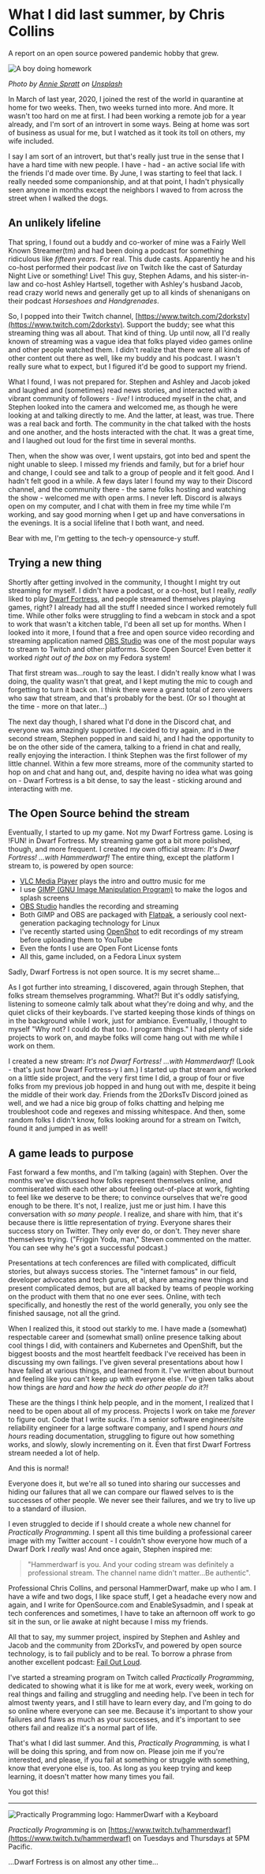 # What I did last summer, by Chris Collins

A report on an open source powered pandemic hobby that grew.

![A boy doing homework](/img/annie-spratt-homework.jpg)

_Photo by [Annie Spratt](https://unsplash.com/@anniespratt) on [Unsplash](https://unsplash.com/s/photos/homework)_

In March of last year, 2020, I joined the rest of the world in quarantine at home for two weeks. Then, two weeks turned into more. And more. It wasn't too hard on me at first. I had been working a remote job for a year already, and I'm sort of an introvert in some ways. Being at home was sort of business as usual for me, but I watched as it took its toll on others, my wife included.

I say I am sort of an introvert, but that's really just true in the sense that I have a hard time with new people. I have - had - an active social life with the friends I'd made over time. By June, I was starting to feel that lack. I really needed some companionship, and at  that point, I hadn't physically seen anyone in months except the neighbors I waved to from across the street when I walked the dogs.

## An unlikely lifeline

That spring, I found out a buddy and co-worker of mine was a Fairly Well Known Streamer(tm) and had been doing a podcast for something ridiculous like _fifteen years_. For real. This dude casts. Apparently he and his co-host performed their podcast _live_ on Twitch like the cast of Saturday Night Live or something! Live! This guy, Stephen Adams, and his sister-in-law and co-host Ashley Hartsell, together with Ashley's husband Jacob, read crazy world news and generally get up to all kinds of shenanigans on their podcast _Horseshoes and Handgrenades_.

So, I popped into their Twitch channel, [https://www.twitch.com/2dorkstv](https://www.twitch.com/2dorkstv).  Support the buddy; see what this streaming thing was all about. That kind of thing. Up until now, all I'd really known of streaming was a vague idea that folks played video games online and other people watched them. I didn't realize that there were all kinds of other content out there
as well, like my buddy and his podcast. I wasn't really sure what to expect, but I figured it'd be good to support my friend.

What I found, I was not prepared for.  Stephen and Ashley and Jacob joked and laughed and (sometimes) read news stories, and interacted with a vibrant community of followers - _live!_  I introduced myself in the chat, and Stephen looked into the camera and welcomed me, as though he were looking at and talking directly to me.  And the latter, at least, was true.  There was a real back and forth.  The community in the chat talked with the hosts and one another, and the hosts interacted with the chat. It was a great time, and I laughed out loud for the first time in several months.

Then, when the show was over, I went upstairs, got into bed and spent the night unable to sleep. I missed my friends and family, but for a brief hour and change, I could see and talk to a group of people and it felt good. And I hadn't felt good in a while. A few days later I found my way to their Discord channel, and the community there - the same folks hosting and watching the show - welcomed me with open arms. I never left. Discord is always open on my computer, and I chat with them in free my time while I'm working, and say good morning when I get up and have conversations in the evenings.  It is a social lifeline that I both want, and need.

Bear with me, I'm getting to the tech-y opensource-y stuff.

## Trying a new thing

Shortly after getting involved in the community, I thought I might try out streaming for myself. I didn't have a podcast, or a co-host, but I really, _really_ liked to play [Dwarf Fortress](http://www.bay12games.com/dwarves/), and people streamed themselves playing games, right? I already had all the stuff I needed since I worked remotely full time. While other folks were struggling to find a webcam in stock and a spot to work that wasn't a kitchen table, I'd been all set up for months. When I looked into it more, I found that a free and open source video recording and streaming application named [OBS Studio](https://obsproject.com/) was one of the most popular ways to stream to Twitch and other platforms. Score Open Source! Even better it worked _right out of the box_ on my Fedora system!

That first stream was...rough to say the least. I didn't really know what I was doing, the quality wasn't that great, and I kept muting the mic to cough and forgetting to turn it back on. I think there were a grand total of zero viewers who saw that stream, and that's probably for the best. (Or so I thought at the time - more on that later...)

The next day though, I shared what I'd done in the Discord chat, and everyone was amazingly supportive. I decided to try again, and in the second stream, Stephen popped in and said hi, and I had the opportunity to be on the other side of the camera, talking to a friend in chat and really, really enjoying the interaction. I think Stephen was the first follower of my little channel. Within a few more streams, more of the community started to hop on and chat and hang out, and, despite having no idea what was going on - Dwarf Fortress is a bit dense, to say the least - sticking around and interacting with me.

## The Open Source behind the stream

Eventually, I started to up my game. Not my Dwarf Fortress game. Losing is !FUN! in Dwarf Fortress. My streaming game got a bit more polished, though, and more frequent. I created my own official stream: _It's Dwarf Fortress! ...with Hammerdwarf!_  The entire thing, except the platform I stream to, is powered by open source:

* [VLC Media Player](https://www.videolan.org/vlc/index.html) plays the intro and outtro music for me
* I use [GIMP (GNU Image Manipulation Program)](https://www.gimp.org/) to make the logos and splash screens
* [OBS Studio](https://obsproject.com/) handles the recording and streaming
* Both GIMP and OBS are packaged with [Flatpak](https://flatpak.org/), a seriously cool next-generation packaging technology for Linux
* I've recently started using [OpenShot](https://www.openshot.org/) to edit recordings of my stream before uploading them to
    YouTube
* Even the fonts I use are Open Font License fonts
* All this, game included, on a Fedora Linux system

Sadly, Dwarf Fortress is not open source. It is my secret shame...

As I got further into streaming, I discovered, again through Stephen, that folks stream themselves programming. What?! But it's oddly satisfying, listening to someone calmly talk about what they're doing and why, and the quiet clicks of their keyboards.  I've started keeping those kinds of things on in the background while I work, just for ambiance. Eventually, I thought to myself "Why not? I could do that too. I program things." I had plenty of side projects to work on, and maybe folks will come hang out with me while I work on them.

I created a new stream: _It's *not* Dwarf Fortress! ...with Hammerdwarf!_ (Look - that's just how Dwarf Fortress-y I am.) I started up that stream and worked on a little side project, and the very first time I did, a group of four or five folks from my previous job hopped in and hung out with me, despite it being the middle of their work day. Friends from the 2DorksTv Discord joined as well, and we had a nice big group of folks chatting and helping me troubleshoot code and regexes and missing whitespace.  And then, some random folks I didn't know, folks looking around for a stream on Twitch, found it and jumped in as well!

## A game leads to purpose

Fast forward a few months, and I'm talking (again) with Stephen. Over the months we've discussed how folks represent themselves online, and commiserated with each other about feeling out-of-place at work, fighting to feel like we deserve to be there; to convince ourselves that we're good enough to be there. It's not, I realize, just me or just him. I have this conversation with _so many people_. I realize, and share with him, that it's because there is little representation of _trying_. Everyone shares their success story on Twitter. They only ever do, or don't. They never share themselves trying. ("Friggin Yoda, man," Steven commented on the matter.  You can see why he's got a successful podcast.)

Presentations at tech conferences are filled with complicated, difficult stories, but always success stories. The "internet famous" in our field, developer advocates and tech gurus, et al, share amazing new things and present complicated demos, but are all backed by teams of people working on the product with them that no one ever sees. Online, with tech specifically, and honestly the rest of the world generally, you only see the finished sausage, not all the grind.

When I realized this, it stood out starkly to me. I have made a (somewhat) respectable career and (somewhat small) online presence talking about cool things I did, with containers and Kubernetes and OpenShift, but the biggest boosts and the most heartfelt feedback I've received has been in discussing my own failings. I've given several presentations about how I have failed at various things, and learned from it. I've written about burnout and feeling like you can't keep up with everyone else. I've given talks about how things are _hard_ and _how the heck do other people do it?!_

These are the things I think help people, and in the moment, I realized that I need to be open about all of my process. Projects I work on take me _forever_ to figure out. Code that I write _sucks_. I'm a senior software engineer/site reliability engineer for a large software company, and I spend _hours and hours_ reading documentation, struggling to figure out how something works, and slowly, slowly incrementing on it. Even that first Dwarf Fortress stream needed a lot of help.

And this is normal!

Everyone does it, but we're all so tuned into sharing our successes and hiding our failures that all we can compare our flawed selves to is the successes of other people. We never see their failures, and we try to live up to a standard of illusion.

I even struggled to decide if I should create a whole new channel for _Practically Programming_. I spent all this time building a professional career image with my Twitter account - I couldn't show everyone how much of a Dwarf Dork I _really_ was! And once again, Stephen inspired me:

> "Hammerdwarf is you. And your coding stream was definitely a professional stream. The channel name didn't matter...Be authentic".

Professional Chris Collins, and personal HammerDwarf, make up who I am. I have a wife and two dogs, I like space stuff, I get a headache every now and again, and I write for OpenSource.com and EnableSysadmin, and I speak at tech conferences and sometimes, I have to take an afternoon off work to go sit in the sun, or lie awake at night because I miss my friends.

All that to say, my summer project, inspired by Stephen and Ashley and Jacob and the community from 2DorksTv, and powered by open source technology, is to fail publicly and to be real.  To borrow a phrase from another excellent podcast: [Fail Out Loud](https://open.spotify.com/show/1WcfOvSiD99zrVLFWlFHpo).

I've started a streaming program on Twitch called _Practically Programming_, dedicated to showing what it is like for me at work, every week, working on real things and failing and struggling and needing help. I've been in tech for almost twenty years, and I still have to learn every day, and I'm going to do so online where everyone can see me.  Because it's important to show your failures and flaws as much as your successes, and it's important to see others fail and realize it's a normal part of life.

That's what I did last summer.  And this, _Practically Programming,_ is what I will be doing this spring, and from now on. Please join me if you're interested, and please, if you fail at something or struggle with something, know that everyone else is, too. As long as you keep trying and keep learning, it doesn't matter how many times you fail.

You got this!

***

![Practically Programming logo: HammerDwarf with a Keyboard](img/practically_programming_logo.png)

_Practically Programming_ is on [https://www.twitch.tv/hammerdwarf](https://www.twitch.tv/hammerdwarf) on Tuesdays and Thursdays at 5PM Pacific.

...Dwarf Fortress is on almost any other time...
